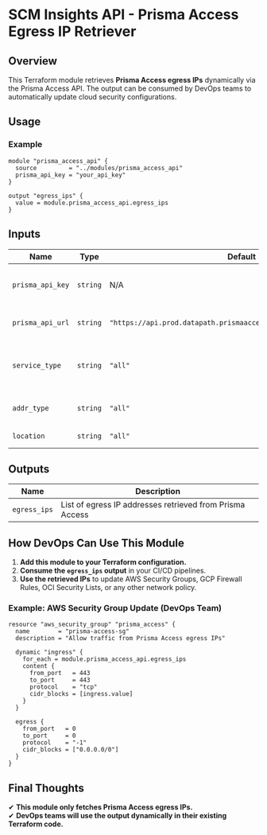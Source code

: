 # SCM Insights API - Prisma Access Egress IP Retriever

## Overview
This Terraform module retrieves **Prisma Access egress IPs** dynamically via the Prisma Access API. The output can be consumed by DevOps teams to automatically update cloud security configurations.

## Usage

### Example
```hcl
module "prisma_access_api" {
  source         = "../modules/prisma_access_api"
  prisma_api_key = "your_api_key"
}

output "egress_ips" {
  value = module.prisma_access_api.egress_ips
}
```

## Inputs

| Name            | Type   | Default  | Description |
|----------------|--------|----------|-------------|
| `prisma_api_key` | `string` | N/A | API Key for Prisma Access authentication (sensitive) |
| `prisma_api_url` | `string` | `"https://api.prod.datapath.prismaaccess.com/getPrismaAccessIP/v2"` | Prisma Access API endpoint URL |
| `service_type`  | `string` | `"all"` | Prisma Access service type (all, remote_network, gp_gateway, etc.) |
| `addr_type`     | `string` | `"all"` | Address type (all, active, service_ip, etc.) |
| `location`      | `string` | `"all"` | Location scope (all or deployed) |

## Outputs

| Name        | Description |
|------------|-------------|
| `egress_ips` | List of egress IP addresses retrieved from Prisma Access |

## How DevOps Can Use This Module

1. **Add this module to your Terraform configuration.**
2. **Consume the `egress_ips` output** in your CI/CD pipelines.
3. **Use the retrieved IPs** to update AWS Security Groups, GCP Firewall Rules, OCI Security Lists, or any other network policy.

### Example: AWS Security Group Update (DevOps Team)
```hcl
resource "aws_security_group" "prisma_access" {
  name        = "prisma-access-sg"
  description = "Allow traffic from Prisma Access egress IPs"

  dynamic "ingress" {
    for_each = module.prisma_access_api.egress_ips
    content {
      from_port   = 443
      to_port     = 443
      protocol    = "tcp"
      cidr_blocks = [ingress.value]
    }
  }

  egress {
    from_port   = 0
    to_port     = 0
    protocol    = "-1"
    cidr_blocks = ["0.0.0.0/0"]
  }
}
```

## Final Thoughts
✔ **This module only fetches Prisma Access egress IPs.**  
✔ **DevOps teams will use the output dynamically in their existing Terraform code.**  